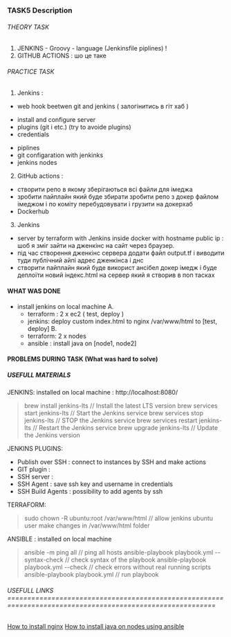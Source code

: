 ### TASK5 Description

  ###### THEORY TASK
  1. JENKINS
    - Groovy - language  (Jenkinsfile piplines) ! 
  2. GITHUB ACTIONS : шо це таке

  ###### PRACTICE TASK
  1. Jenkins : 
  - web hook beetwen git and jenkins  ( залогінитись в гіт хаб )
  + install and configure server 
  + plugins (git i etc.)  (try to avoide plugins)
  + credentials
  - piplines  
  - git configaration with jenkinks
  - jenkins nodes 

  2. GitHub actions : 
  - створити репо в якому зберігаються всі файли для імеджа 
  - зробити пайплайн який буде збирати зробити репо з докер файлом імеджом і по коміту перебудовувати і грузити на докерхаб
  - Dockerhub 

  3. Jenkins
  - server by terraform with Jenkins inside docker with hostname public ip : шоб я зміг зайти на дженкінс на сайт через браузер.
  - під час створення дженкінс сервера додати файл output.tf і виводити туди публічний айпі адрес дженкінса і днс 
  - створити пайплайн який буде використ ансібел докер імедж і буде деплоїти новий індекс.html на сервер який я створив в поп тасках 

#### WHAT WAS DONE
- install jenkins on local machine
A.  
  - terraform : 2 x ec2 ( test, deploy )
  - jenkins: deploy custom index.html to nginx /var/www/html to [test, deploy]
B.  
  - terraform: 2 x nodes
  - ansible : install java on [node1, node2]

#### PROBLEMS DURING TASK (What was hard to solve)

##### USEFULL MATERIALS

JENKINS: installed on local machine : http://localhost:8080/
  
  > brew install jenkins-lts                // Install the latest LTS version
  > brew services start jenkins-lts         // Start the Jenkins service
  > brew services stop jenkins-lts          // STOP the Jenkins service
  > brew services restart jenkins-lts       // Restart the Jenkins service
  > brew upgrade jenkins-lts                // Update the Jenkins version


JENKINS PLUGINS: 
- Publish over SSH : connect to instances by SSH and make actions
- GIT plugin       : 
- SSH server       : 
- SSH Agent        : save ssh key and username in credentials  
- SSH Build Agents : possibility to add agents by ssh

TERRAFORM: 
> sudo chown -R ubuntu:root /var/www/html  // allow jenkins ubuntu user make changes in /var/www/html folder

ANSIBLE : installed on local machine
  > ansible -m ping all                            // ping all hosts 
  > ansible-playbook playbook.yml --syntax-check   // check syntax of the playbook
  > ansible-playbook playbook.yml --check          // check errors without real running scripts
  > ansible-playbook playbook.yml                  // run playbook 


###### USEFULL LINKS ==========================================================================================================

[How to install nginx](https://ubuntu.com/tutorials/install-and-configure-nginx#1-overview)
[How to install java on nodes using ansible](https://brodevops.hashnode.dev/installing-java-and-mysql-db-using-ansible-playbook)
